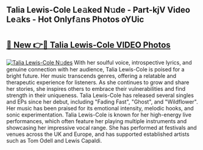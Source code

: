 ## Talia Lewis-Cole Le𝚊ked N𝚞de - Part-kjV Video Le𝚊ks - Hot Onlyf𝚊ns Photos oYUic

# <h2><a href="http://ac20045.deff.icu/?id=Talia+Lewis-Cole">🔗 New 👉🔴 Talia Lewis-Cole VIDEO Photos</a></h2>

[![Talia Lewis-Cole N𝚞des](https://i.imgur.com/rIISA9y.gif)](http://ac20045.deff.icu/?id=Talia+Lewis-Cole)
With her soulful voice, introspective lyrics, and genuine connection with her audience, Talia Lewis-Cole is poised for a bright future. Her music transcends genres, offering a relatable and therapeutic experience for listeners. As she continues to grow and share her stories, she inspires others to embrace their vulnerabilities and find strength in their uniqueness. Talia Lewis-Cole has released several singles and EPs since her debut, including "Fading Fast", "Ghost", and "Wildflower". Her music has been praised for its emotional intensity, melodic hooks, and sonic experimentation. Talia Lewis-Cole is known for her high-energy live performances, which often feature her playing multiple instruments and showcasing her impressive vocal range. She has performed at festivals and venues across the UK and Europe, and has supported established artists such as Tom Odell and Lewis Capaldi.
